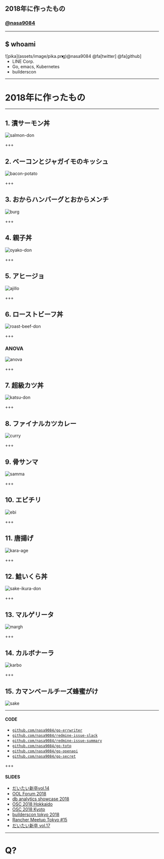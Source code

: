 ## 2018年に作ったもの
### [@nasa9084](https://twitter.com/nasa9084)

---

## $ whoami

<div style="float: left;">
![pika](assets/image/pika.png)
</div>

* @nasa9084 @fa[twitter] @fa[github]
* LINE Corp.
* Go, emacs, Kubernetes
* builderscon

---

# 2018年に作ったもの

---

## 1. 漬サーモン丼

![salmon-don](assets/image/salmon-don.jpeg)

+++

## 2. ベーコンとジャガイモのキッシュ

![bacon-potato](assets/image/bacon-potato.jpeg)

+++

## 3. おからハンバーグとおからメンチ

![burg](assets/image/burg-and-menti.jpeg)

+++

## 4. 親子丼

![oyako-don](assets/image/oyako-don.jpeg)

+++

## 5. アヒージョ

![ajillo](assets/image/ajillo.jpeg)

+++

## 6. ローストビーフ丼

![roast-beef-don](assets/image/roast-beef-don.jpg)

+++

### ANOVA

![anova](assets/image/anova.png)

+++

## 7. 超級カツ丼

![katsu-don](assets/image/katsu-don.jpg)

+++

## 8. ファイナルカツカレー

![curry](assets/image/final-curry.jpg)

+++

## 9. 骨サンマ

![samma](assets/image/samma.jpg)

+++

## 10. エビチリ

![ebi](assets/image/ebi-chili.jpeg)

+++

## 11. 唐揚げ

![kara-age](assets/image/karaage.jpeg)

+++

## 12. 鮭いくら丼

![sake-ikura-don](assets/image/sake-ikura-don.jpeg)

+++

## 13. マルゲリータ

![margh](assets/image/margh.jpeg)

+++

## 14. カルボナーラ

![karbo](assets/image/karbo.jpeg)

+++

## 15. カマンベールチーズ蜂蜜がけ

![sake](assets/image/sake.jpeg)

---

#### CODE

* [`github.com/nasa9084/go-errwriter`](https://github.com/nasa9084/go-errwriter)
* [`github.com/nasa9084/redmine-issue-slack`](https://github.com/nasa9084/redmine-issue-slack)
* [`github.com/nasa9084/redmine-issue-summary`](https://github.com/nasa9084/redmine-issue-summary)
* [`github.com/nasa9084/go-totp`](https://github.com/nasa9084/go-totp)
* [`github.com/nasa9084/go-openapi`](https://github.com/nasa9084/go-openapi)
* [`github.com/nasa9084/go-secret`](https://github.com/nasa9084/go-secret)

+++

#### SLIDES

* [だいたい新卒vol.14](https://gitpitch.com/nasa9084/slides/ngineerxiv_vol14)
* [OOL Forum 2018](https://gitpitch.com/nasa9084/slides/oolforum2018)
* [db analytics showcase 2018](https://gitpitch.com/nasa9084/slides/dbas2018)
* [OSC 2018 Hokkaido](https://gitpitch.com/nasa9084/slides/osc18do)
* [OSC 2018 Kyoto](https://gitpitch.com/nasa9084/slides/osc18kyoto)
* [builderscon tokyo 2018](https://gitpitch.com/nasa9084/slides/builderscon18)
* [Rancher Meetup Tokyo #15](https://gitpitch.com/nasa9084/slides/rancherjp15)
* [だいたい新卒 vol.17](https://gitpitch.com/nasa9084/slides/ngineerxiv_vol17)

---

# Q?
